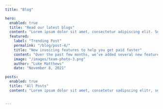 ```yaml
---
title: "Blog"

hero:
  enabled: true
  title: "Read our latest blogs"
  content: "Lorem ipsum dolor sit amet, consectetur adipiscing elit. Suspendisse varius enim in eros elementum tristique. Duis cursus, mi quis viverra ornare, eros dolor."
  featured:
    label: "Trending Post"
    permalink: "/blog/post-4/"
    title: "New invoicing features to help you get paid faster"
    content: "Over the past few months, we’ve added several new features to SaaS Invoicing to help any business get paid faster and streamline their collection workflows."
    image: "/images/team-photo-3.png"
    author: "Luke Matthews"
    date: "November 8, 2021"

posts:
  enabled: true
  title: "All Posts"
  content: "Lorem ipsum dolor sit amet, consetetur sadipscing elitr, sed diam nonumy."


---
```

